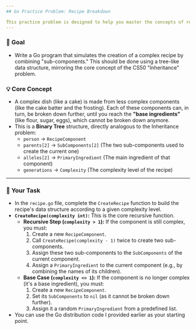 ```yaml
---
## Go Practice Problem: Recipe Breakdown

This practice problem is designed to help you master the concepts of recursion and tree-like data structures using Go. It mirrors the core logic of the CS50 "Inheritance" problem but in a more tangible context.
---
```


### 🎯 **Goal**

-   Write a Go program that simulates the creation of a complex recipe by combining "sub-components." This should be done using a tree-like data structure, mirroring the core concept of the CS50 "Inheritance" problem.

### 💡 **Core Concept**

-   A complex dish (like a cake) is made from less complex components (like the cake batter and the frosting). Each of these components can, in turn, be broken down further, until you reach the **"base ingredients"** (like flour, sugar, eggs), which cannot be broken down anymore.
-   This is a **Binary Tree** structure, directly analogous to the Inheritance problem:
    -   `person` -> `RecipeComponent`
    -   `parents[2]` -> `SubComponents[2]` (The two sub-components used to create the current one)
    -   `alleles[2]` -> `PrimaryIngredient` (The main ingredient of that component)
    -   `generations` -> `Complexity` (The complexity level of the recipe)

---

### 📝 **Your Task**

-   In the `recipe.go` file, complete the `CreateRecipe` function to build the recipe's data structure according to a given complexity level.
-   **`CreateRecipe(complexity int)`:** This is the core recursive function.
    -   **Recursive Step (`complexity > 1`):** If the component is still complex, you must:
        1.  Create a new `RecipeComponent`.
        2.  Call `CreateRecipe(complexity - 1)` twice to create two sub-components.
        3.  Assign these two sub-components to the `SubComponents` of the current component.
        4.  Assign a `PrimaryIngredient` to the current component (e.g., by combining the names of its children).
    -   **Base Case (`complexity <= 1`):** If the component is no longer complex (it's a base ingredient), you must:
        1.  Create a new `RecipeComponent`.
        2.  Set its `SubComponents` to `nil` (as it cannot be broken down further).
        3.  Assign it a random `PrimaryIngredient` from a predefined list.
-   You can use the Go distribution code I provided earlier as your starting point.
